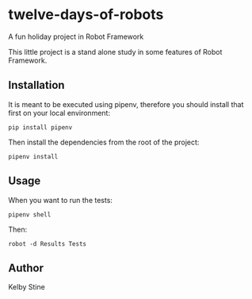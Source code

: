 # twelve-days-of-robots
A fun holiday project in Robot Framework

This little project is a stand alone study in some features of Robot Framework.

## Installation
It is meant to be executed using pipenv, therefore you should install that first on your local environment:

```t
pip install pipenv
```

Then install the dependencies from the root of the project:

```t
pipenv install
```
## Usage
When you want to run the tests:

```t
pipenv shell
```

Then:

```t
robot -d Results Tests
```

## Author
Kelby Stine